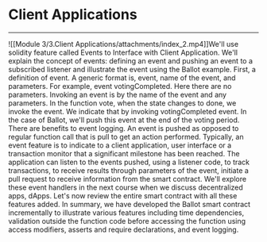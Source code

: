 # Client Applications

---

![[Module 3/3.Client Applications/attachments/index_2.mp4]]We'll use solidity feature called Events to Interface with Client Application. We'll explain the concept of events: defining an event and pushing an event to a subscribed listener and illustrate the event using the Ballot example. First, a definition of event. A generic format is, event, name of the event, and parameters. For example, event votingCompleted. Here there are no parameters. Invoking an event is by the name of the event and any parameters. In the function vote, when the state changes to done, we invoke the event. We indicate that by invoking votingCompleted event. In the case of Ballot, we'll push this event at the end of the voting period. There are benefits to event logging. An event is pushed as opposed to regular function call that is pull to get an action performed. Typically, an event feature is to indicate to a client application, user interface or a transaction monitor that a significant milestone has been reached. The application can listen to the events pushed, using a listener code, to track transactions, to receive results through parameters of the event, initiate a pull request to receive information from the smart contract. We'll explore these event handlers in the next course when we discuss decentralized apps, dApps. Let's now review the entire smart contract with all these features added. In summary, we have developed the Ballot smart contract incrementally to illustrate various features including time dependencies, validation outside the function code before accessing the function using access modifiers, asserts and require declarations, and event logging.
